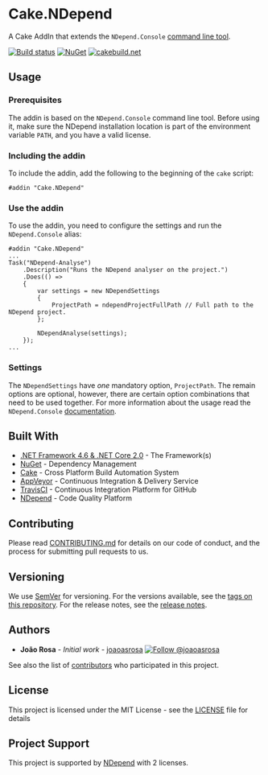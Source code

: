 # Cake.NDepend

A Cake AddIn that extends the `NDepend.Console` [command line tool](https://www.ndepend.com/docs/ndepend-console).

[![Build status](https://ci.appveyor.com/api/projects/status/666egh2grlita76w?svg=true)](https://ci.appveyor.com/project/joaoasrosa/cake-ndepend)
[![NuGet](https://img.shields.io/nuget/v/Cake.NDepend.svg)](https://www.nuget.org/packages/Cake.NDepend)
[![cakebuild.net](https://img.shields.io/badge/WWW-cakebuild.net-blue.svg)](http://cakebuild.net/)

## Usage

### Prerequisites
The addin is based on the `NDepend.Console` command line tool. Before using it, make sure the NDepend installation location is part of the environment variable `PATH`, and you have a valid license.

### Including the addin

To include the addin, add the following to the beginning of the `cake` script:
```
#addin "Cake.NDepend"
```

### Use the addin

To use the addin, you need to configure the settings and run the `NDepend.Console` alias:
```
#addin "Cake.NDepend"
...
Task("NDepend-Analyse")
    .Description("Runs the NDepend analyser on the project.")
    .Does(() => 
    {
        var settings = new NDependSettings
        {
            ProjectPath = ndependProjectFullPath // Full path to the NDepend project.
        };

        NDependAnalyse(settings);
    });
...
```

### Settings

The `NDependSettings` have *one* mandatory option, `ProjectPath`. The remain options are optional, however, there are certain option combinations that need to be used together. For more information about the usage read the `NDepend.Console` [documentation](https://www.ndepend.com/docs/ndepend-console).


## Built With

* [.NET Framework 4.6 & .NET Core 2.0](https://www.microsoft.com/net/download) - The Framework(s)
* [NuGet](https://www.nuget.org/) - Dependency Management
* [Cake](http://cakebuild.net/) - Cross Platform Build Automation System
* [AppVeyor](https://www.appveyor.com/) - Continuous Integration & Delivery Service
* [TravisCI](https://travis-ci.org/) - Continuous Integration Platform for GitHub
* [NDepend](https://www.ndepend.com/) - Code Quality Platform

## Contributing

Please read [CONTRIBUTING.md](https://github.com/joaoasrosa/cake-ndepend/blob/master/CONTRIBUTING.md) for details on our code of conduct, and the process for submitting pull requests to us.

## Versioning

We use [SemVer](http://semver.org/) for versioning. For the versions available, see the [tags on this repository](https://github.com/joaoasrosa/pullrequests-viewer/tags). For the release notes, see the [release notes](https://github.com/joaoasrosa/pullrequests-viewer/blob/master/ReleaseNotes.md).

## Authors

* **João Rosa** - *Initial work* - [joaoasrosa](https://github.com/joaoasrosa) [![Follow @joaoasrosa](https://img.shields.io/badge/Twitter-Follow%20%40joaoasrosa-blue.svg)](https://twitter.com/intent/follow?screen_name=joaoasrosa) 

See also the list of [contributors](https://github.com/joaoasrosa/cake-ndepend/contributors) who participated in this project.

## License

This project is licensed under the MIT License - see the [LICENSE](LICENSE) file for details

## Project Support

This project is supported by [NDepend](https://www.ndepend.com/) with 2 licenses.